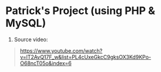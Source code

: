 # Patrick's Project (using PHP & MySQL)

1. Source video:

> https://www.youtube.com/watch?v=lT2AvQ17F_w&list=PL4cUxeGkcC9gksOX3Kd9KPo-O68ncT05o&index=6
